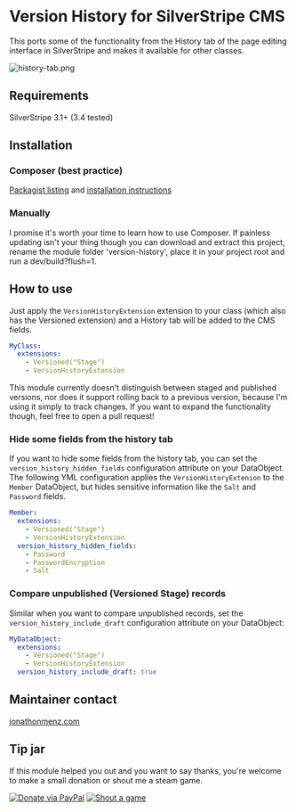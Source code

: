 # Version History for SilverStripe CMS

This ports some of the functionality from the History tab of the page editing interface in SilverStripe and makes it available for other classes.

![history-tab.png](screenshots/history-tab.png)

## Requirements

SilverStripe 3.1+ (3.4 tested)

## Installation

### Composer (best practice)

[Packagist listing](https://packagist.org/packages/jonom/silverstripe-version-history) and [installation instructions](http://doc.silverstripe.org/framework/en/trunk/installation/composer#adding-modules-to-your-project)

### Manually

I promise it's worth your time to learn how to use Composer. If painless updating isn't your thing though you can download and extract this project, rename the module folder 'version-history', place it in your project root and run a dev/build?flush=1.

## How to use

Just apply the `VersionHistoryExtension` extension to your class (which also has the Versioned extension) and a History tab will be added to the CMS fields.

```yml
MyClass:
  extensions:
    - Versioned("Stage")
    - VersionHistoryExtension
```

This module currently doesn't distinguish between staged and published versions, nor does it support rolling back to a previous version, because I'm using it simply to track changes. If you want to expand the functionality though, feel free to open a pull request!

### Hide some fields from the history tab

If you want to hide some fields from the history tab, you can set the `version_history_hidden_fields` configuration attribute on your DataObject. The following YML configuration applies the `VersionHistoryExtenion` to the `Member` DataObject, but hides sensitive information like the `Salt` and `Password` fields.

```yml
Member:
  extensions:
    - Versioned("Stage")
    - VersionHistoryExtension
  version_history_hidden_fields:
    - Password
    - PasswordEncryption
    - Salt
```

### Compare unpublished (Versioned Stage) records

Similar when you want to compare unpublished records, set the `version_history_include_draft` configuration attribute on your DataObject:

```yml
MyDataObject:
  extensions:
    - Versioned("Stage")
    - VersionHistoryExtension
  version_history_include_draft: true
```

## Maintainer contact

[jonathonmenz.com](http://jonathonmenz.com)

## Tip jar

If this module helped you out and you want to say thanks, you're welcome to make a small donation or shout me a steam game.

[![Donate via PayPal](http://jonathonmenz.com/static/github/donate_paypal.png)](https://www.paypal.com/cgi-bin/webscr?cmd=_s-xclick&hosted_button_id=Z5HEZREZSKA6A)
[![Shout a game](http://jonathonmenz.com/static/github/donate_steam.png)](https://steamcommunity.com/profiles/76561198039777765/wishlist)
